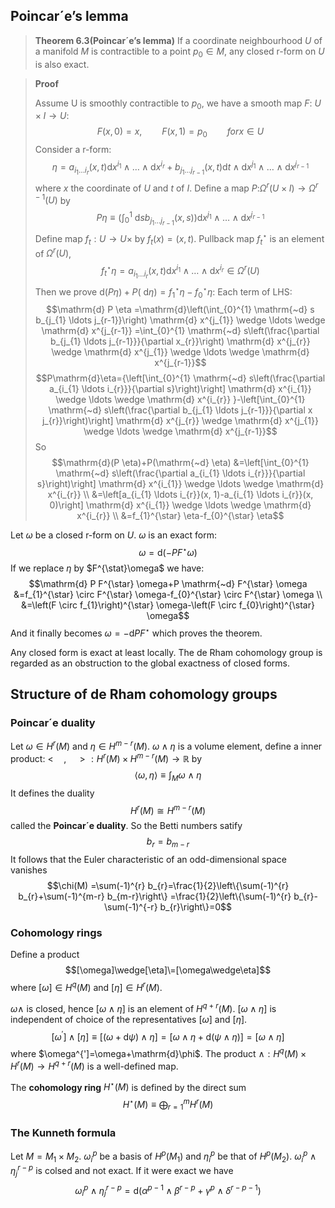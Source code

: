 ##  Poincar´e’s lemma

>**Theorem 6.3(Poincar´e’s lemma)** If a coordinate neighbourhood $U$ of a
manifold $M$ is contractible to a point $p_0\in M$, any closed r-form on $U$ is also
exact.

>**Proof** 
>
>Assume U is smoothly contractible to $p_0$, we have a smooth map $F$: $U\times I\to U$:$$F(x,0)=x,\qquad F(x,1)=p_0\qquad for x \in U$$
>Consider a r-form:$$\eta=a_{i_{1} \ldots i_{r}}(x, t) \mathrm{d} x^{i_{1}} \wedge \ldots \wedge \mathrm{d} x^{i_{r}}+b_{j_{1} \ldots j_{r-1}}(x, t) \mathrm{d} t \wedge \mathrm{d} x^{j_{1}} \wedge \ldots \wedge \mathrm{d} x^{j_{r-1}}$$
>where $x$ the coordinate of $U$ and $t$ of $I$. Define a map $P$:$\Omega^{r}(U\times I)\to\Omega^{r-1}(U)$ by$$P \eta \equiv\left(\int_{0}^{1} \mathrm{~d} s b_{j_{1} \ldots j_{r-1}}(x, s)\right) \mathrm{d} x^{j_{1}} \wedge \ldots \wedge \mathrm{d} x^{j_{r-1}}$$
>Define map $f_t:U\to U\times$ by $f_t(x)=(x,t)$. Pullback map ${f_t}^{\star}$ is an element of $\Omega^{r}(U)$, $$f_{t}^{\star} \eta=a_{i_{1} \ldots i_{r}}(x, t) \mathrm{d} x^{i_{1}} \wedge \ldots \wedge \mathrm{d} x^{i_{r}} \in \Omega^{r}(U)$$
>Then we prove $\mathrm{d}(P \eta)+P(\mathrm{~d} \eta)=f_{1}^{\star} \eta-f_{0}^{\star} \eta$:
>Each term of LHS: $$\mathrm{d} P \eta =\mathrm{d}\left(\int_{0}^{1} \mathrm{~d} s b_{j_{1} \ldots j_{r-1}}\right) \mathrm{d} x^{j_{1}} \wedge \ldots \wedge \mathrm{d} x^{j_{r-1}} =\int_{0}^{1} \mathrm{~d} s\left(\frac{\partial b_{j_{1} \ldots j_{r-1}}}{\partial x_{r}}\right) \mathrm{d} x^{j_{r}} \wedge \mathrm{d} x^{j_{1}} \wedge \ldots \wedge \mathrm{d} x^{j_{r-1}}$$ $$P\mathrm{d}\eta={\left[\int_{0}^{1} \mathrm{~d} s\left(\frac{\partial a_{i_{1} \ldots i_{r}}}{\partial s}\right)\right] \mathrm{d} x^{i_{1}} \wedge \ldots \wedge \mathrm{d} x^{i_{r}} }-\left[\int_{0}^{1} \mathrm{~d} s\left(\frac{\partial b_{j_{1} \ldots j_{r-1}}}{\partial x j_{r}}\right)\right] \mathrm{d} x^{j_{r}} \wedge \mathrm{d} x^{j_{1}} \wedge \ldots \wedge \mathrm{d} x^{j_{r-1}}$$
So$$\mathrm{d}(P \eta)+P(\mathrm{~d} \eta) &=\left[\int_{0}^{1} \mathrm{~d} s\left(\frac{\partial a_{i_{1} \ldots i_{r}}}{\partial s}\right)\right] \mathrm{d} x^{i_{1}} \wedge \ldots \wedge \mathrm{d} x^{i_{r}} \\
&=\left[a_{i_{1} \ldots i_{r}}(x, 1)-a_{i_{1} \ldots i_{r}}(x, 0)\right] \mathrm{d} x^{i_{1}} \wedge \ldots \wedge \mathrm{d} x^{i_{r}} \\
&=f_{1}^{\star} \eta-f_{0}^{\star} \eta$$

Let $\omega$ be a closed r-form on $U$. $\omega$ is an exact form: $$\omega=\mathrm{d}(-PF^{\star}\omega)$$
If we replace $\eta$ by $F^{\stat}\omega$ we have: $$\mathrm{d} P F^{\star} \omega+P \mathrm{~d} F^{\star} \omega &=f_{1}^{\star} \circ F^{\star} \omega-f_{0}^{\star} \circ F^{\star} \omega \\
&=\left(F \circ f_{1}\right)^{\star} \omega-\left(F \circ f_{0}\right)^{\star} \omega$$
And it finally becomes $\omega=-\mathrm{d}PF^{\star}$ which proves the theorem.

Any closed form is exact at least locally. The de Rham cohomology group is
regarded as an obstruction to the global exactness of closed forms.

##  Structure of de Rham cohomology groups

### Poincar´e duality

Let $\omega\in H^{r}(M)$ and $\eta\in H^{m-r}(M)$. $\omega\wedge\eta$ is a volume element, define a inner product: $<\quad,\quad>:H^{r}(M)\times H^{m-r}(M)\to\mathbb{R}$ by $$\langle\omega, \eta\rangle \equiv \int_{M} \omega \wedge \eta$$
It defines the duality $$H^{r}(M) \cong H^{m-r}(M)$$
called the **Poincar´e duality**. So the Betti numbers satify $$b_r=b_{m-r}$$
It follows that the Euler characteristic of an odd-dimensional space vanishes $$\chi(M) =\sum(-1)^{r} b_{r}=\frac{1}{2}\left\{\sum(-1)^{r} b_{r}+\sum(-1)^{m-r} b_{m-r}\right\}
=\frac{1}{2}\left\{\sum(-1)^{r} b_{r}-\sum(-1)^{-r} b_{r}\right\}=0$$

### Cohomology rings

Define a product $$[\omega]\wedge[\eta]\=[\omega\wedge\eta]$$
where $[\omega]\in H^{q}(M)$ and $[\eta]\in H^{r}(M)$.

$\omega\wedge$ is closed, hence $[\omega\wedge\eta]$ is an element of $H^{q+r}(M)$. $[\omega\wedge\eta]$ is independent of choice of the representatives $[\omega]$ and $[\eta]$. $$\left[\omega^{\prime}\right] \wedge[\eta] \equiv[(\omega+\mathrm{d} \psi) \wedge \eta]=[\omega \wedge \eta+\mathrm{d}(\psi \wedge \eta)]=[\omega \wedge \eta]$$ where $\omega^{']=\omega+\mathrm{d}\phi$. The product $\wedge: H^{q}(M) \times H^{r}(M) \rightarrow H^{q+r}(M)$ is a well-defined map.

The **cohomology ring** $H^{\star}(M)$ is defined by the direct sum $$H^{\star}(M) \equiv \bigoplus_{r=1}^{m} H^{r}(M)$$

###  The Kunneth formula

Let $M=M_1\times M_2$. ${{\omega_i}^{p}}$ be a basis of $H^{p}(M_1)$ and ${{\eta_i}^{p}}$ be that of $H^{p}(M_2)$. ${{\omega_i}^{p}}\wedge{\eta_j}^{r-p}$ is colsed and not exact. If it were exact we have $$\omega_{i}^{p} \wedge \eta_{j}^{r-p}=\mathrm{d}\left(\alpha^{p-1} \wedge \beta^{r-p}+\gamma^{p} \wedge \delta^{r-p-1}\right)$$






